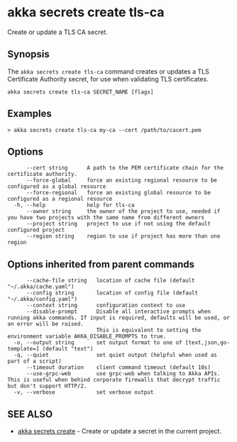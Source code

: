 # akka secrets create tls-ca

Create or update a TLS CA secret.

## Synopsis

The `akka secrets create tls-ca` command creates or updates a TLS Certificate Authority secret, for use when validating TLS certificates.

```
akka secrets create tls-ca SECRET_NAME [flags]
```

## Examples

```
> akka secrets create tls-ca my-ca --cert /path/to/cacert.pem
```

## Options

```
      --cert string      A path to the PEM certificate chain for the certificate authority.
      --force-global     force an existing regional resource to be configured as a global resource
      --force-regional   force an existing global resource to be configured as a regional resource
  -h, --help             help for tls-ca
      --owner string     the owner of the project to use, needed if you have two projects with the same name from different owners
      --project string   project to use if not using the default configured project
      --region string    region to use if project has more than one region
```

## Options inherited from parent commands

```
      --cache-file string   location of cache file (default "~/.akka/cache.yaml")
      --config string       location of config file (default "~/.akka/config.yaml")
      --context string      configuration context to use
      --disable-prompt      Disable all interactive prompts when running akka commands. If input is required, defaults will be used, or an error will be raised.
                            This is equivalent to setting the environment variable AKKA_DISABLE_PROMPTS to true.
  -o, --output string       set output format to one of [text,json,go-template=] (default "text")
  -q, --quiet               set quiet output (helpful when used as part of a script)
      --timeout duration    client command timeout (default 10s)
      --use-grpc-web        use grpc-web when talking to Akka APIs. This is useful when behind corporate firewalls that decrypt traffic but don't support HTTP/2.
  -v, --verbose             set verbose output
```

## SEE ALSO

* [akka secrets create](akka_secrets_create.html)	 - Create or update a secret in the current project.
